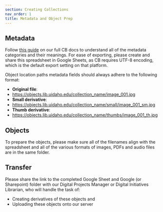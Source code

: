 ```yaml
---
section: Creating Collections
nav_order: 1
title: Metadata and Object Prep
---
```


## Metadata

Follow [this guide](https://collectionbuilder.github.io/cb-docs/docs/metadata/csv_metadata/) on our full CB docs to understand all of the metadata categories and their meanings. For ease of exporting, please create and share this spreadsheet in Google Sheets, as CB requires UTF-8 encoding, which is the default export setting on that platform. 

Object location paths metadata fields should always adhere to the following format:

- **Original file**:
- https://objects.lib.uidaho.edu/collection_name/image_001.jpg
- **Small derivative**:
- https://objects.lib.uidaho.edu/collection_name/small/image_001_sm.jpg
- **Thumb derivative**: 
- https://objects.lib.uidaho.edu/collection_name/thumbs/image_001_th.jpg

## Objects

To prepare the objects, please make sure all of the filenames align with the spreadsheet and all of the various formats of images, PDFs and audio files are in the same folder. 

## Transfer

Please share the link to the completed Google Sheet and Google (or Sharepoint) folder with our Digital Projects Manager or Digital Initiatives Librarian, who will handle the task of:
- Creating derivatives of these objects and
- Uploading these objects onto our server
